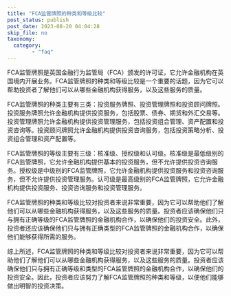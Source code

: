 ```yaml
---
title: "FCA监管牌照的种类和等级比较"
post_status: publish
post_date: 2023-08-20 04:04:28
skip_file: no
taxonomy:
  category:
        - "faq"
---
```


FCA监管牌照是英国金融行为监管局（FCA）颁发的许可证，它允许金融机构在英国境内开展业务。FCA监管牌照的种类和等级比较是一个重要的话题，因为它可以帮助投资者了解他们可以从哪些金融机构获得服务，以及这些服务的质量。

FCA监管牌照的种类主要有三类：投资服务牌照、投资管理牌照和投资顾问牌照。投资服务牌照允许金融机构提供投资服务，包括股票、债券、期货和外汇交易等。投资管理牌照允许金融机构提供投资管理服务，包括投资组合管理、资产配置和投资咨询等。投资顾问牌照允许金融机构提供投资咨询服务，包括投资策略分析、投资组合管理和资产配置等。

FCA监管牌照的等级主要有三级：核准级、授权级和认可级。核准级是最低级别的FCA监管牌照，它允许金融机构提供基本的投资服务，但不允许提供投资咨询服务。授权级是中级别的FCA监管牌照，它允许金融机构提供投资服务和投资咨询服务，但不允许提供投资管理服务。认可级是最高级别的FCA监管牌照，它允许金融机构提供投资服务、投资咨询服务和投资管理服务。

FCA监管牌照的种类和等级比较对投资者来说非常重要，因为它可以帮助他们了解他们可以从哪些金融机构获得服务，以及这些服务的质量。投资者应该确保他们只与拥有正确等级的FCA监管牌照的金融机构合作，以确保他们的投资安全。此外，投资者还应该确保他们只与拥有正确类型的FCA监管牌照的金融机构合作，以确保他们能够获得所需的服务。

综上所述，FCA监管牌照的种类和等级比较对投资者来说非常重要，因为它可以帮助他们了解他们可以从哪些金融机构获得服务，以及这些服务的质量。投资者应该确保他们只与拥有正确等级和类型的FCA监管牌照的金融机构合作，以确保他们的投资安全。因此，投资者应该努力了解FCA监管牌照的种类和等级，以便他们能够做出明智的投资决策。
